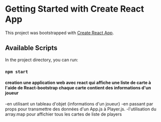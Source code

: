 # Getting Started with Create React App

This project was bootstrapped with [Create React App](https://github.com/facebook/create-react-app).

## Available Scripts

In the project directory, you can run:

### `npm start`

####   creation  une application web avec react qui affiche  une liste de carte   à l'aide de React-bootstrap chaque carte contient des informations d'un  joueur
-en utilisant  un tableau  d'objet {informations d'un  joueur}
-en passant par props pour  transmettre des données d'un App.js à  Player.js.
-l'utilisation du  array.map  pour affichier tous les cartes de liste de players 